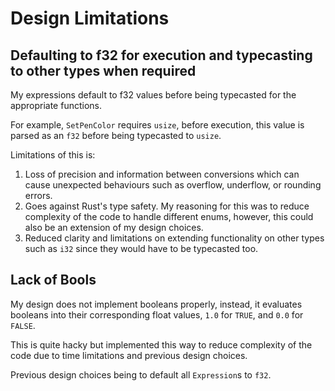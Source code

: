 # Design Limitations

## Defaulting to f32 for execution and typecasting to other types when required

My expressions default to f32 values before being typecasted for the appropriate
functions.

For example, `SetPenColor` requires `usize`, before execution, this value is
parsed as an `f32` before being typecasted to `usize`.

Limitations of this is:

1. Loss of precision and information between conversions which can cause
   unexpected behaviours such as overflow, underflow, or rounding errors.
2. Goes against Rust's type safety. My reasoning for this was to reduce
   complexity of the code to handle different enums, however, this could also
   be an extension of my design choices.
3. Reduced clarity and limitations on extending functionality on other types
   such as `i32` since they would have to be typecasted too.

## Lack of Bools

My design does not implement booleans properly, instead, it evaluates booleans
into their corresponding float values, `1.0` for `TRUE`, and `0.0` for `FALSE`.

This is quite hacky but implemented this way to reduce complexity of the code due
to time limitations and previous design choices.

Previous design choices being to default all `Expression`s to `f32`.

